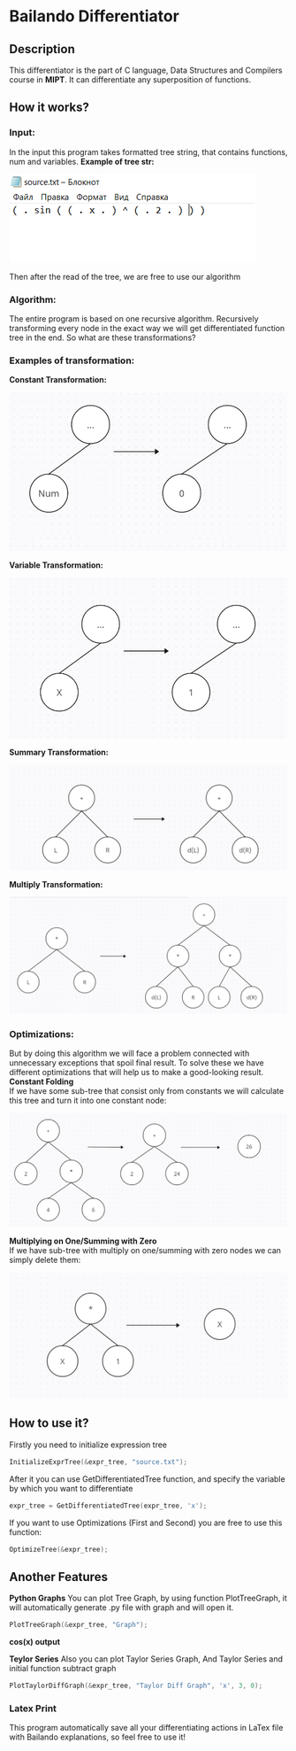 Bailando Differentiator
====
## Description
This differentiator is the part of C language, Data Structures and Compilers course in **MIPT**. 
It can differentiate any superposition of functions.
## How it works?
### Input:
In the input this program takes formatted tree string, that contains functions, num and variables.
**Example of tree str:**

![Tree String Example](tree_str.png)

Then after the read of the tree, we are free to use our algorithm
### Algorithm:
The entire program is based on one recursive algorithm. Recursively transforming every node in the exact way we will get differentiated function tree in the end. So what are these transformations?
### Examples of transformation:
**Constant Transformation:**

![Constant Transformation Example](tree_transf2.png)

**Variable Transformation:**

![Constant Transformation Example](tree_transf1.png)

**Summary Transformation:**

![Summary Transformation Example](tree_transf4.png)

**Multiply Transformation:**

![Multiply Transformation Example](tree_transf3.png)

### Optimizations: 
But by doing this algorithm we will face a problem connected with unnecessary exceptions that spoil final result.
To solve these we have different optimizations that will help us to make a good-looking result.
**Constant Folding** \
If we have some sub-tree that consist only from constants we will calculate this tree and turn it into one constant node:

![Constant Folding Example](tree_optimization1.png)

**Multiplying on One/Summing with Zero** \
If we have sub-tree with multiply on one/summing with zero nodes we can simply delete them:

![Multiplying on One Example](tree_optimization2.png)

## How to use it?
Firstly you need to initialize expression tree
```c
InitializeExprTree(&expr_tree, "source.txt");
```
After it you can use GetDifferentiatedTree function, and specify the variable by which you want to differentiate
```c
expr_tree = GetDifferentiatedTree(expr_tree, 'x');
```
If you want to use Optimizations (First and Second) you are free to use this function:
```c
OptimizeTree(&expr_tree);
```
## Another Features
**Python Graphs**
You can plot Tree Graph, by using function PlotTreeGraph, it will automatically generate .py file with graph and will open it.
```c
PlotTreeGraph(&expr_tree, "Graph");
```
**cos(x) output**

**Teylor Series**
Also you can plot Taylor Series Graph, And Taylor Series and initial function subtract graph
```c
PlotTaylorDiffGraph(&expr_tree, "Taylor Diff Graph", 'x', 3, 0);
```
### Latex Print
This program automatically save all your differentiating actions in LaTex file with Bailando explanations, so feel free to use it!
